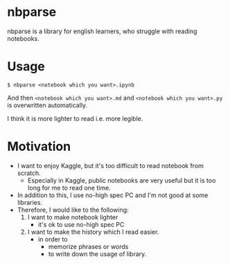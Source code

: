 # nbparse

nbparse is a library for english learners, who struggle with reading notebooks.

# Usage

```
$ nbparse <notebook which you want>.ipynb
```

And then `<notebook which you want>.md` and `<notebook which you want>.py` is overwritten automatically.

I think it is more lighter to read i.e. more legible.

# Motivation

- I want to enjoy Kaggle, but it's too difficult to read notebook from scratch.
    - Especially in Kaggle, public notebooks are very useful but it is too long for me to read one time.
- In addition to this, I use no-high spec PC and I'm not good at some libraries.
- Therefore, I would like to the following:
    1. I want to make notebook lighter
        - it's ok to use no-high spec PC
    2. I want to make the history which I read easier.
        - in order to 
            - memorize phrases or words
            - to write down the usage of library.
